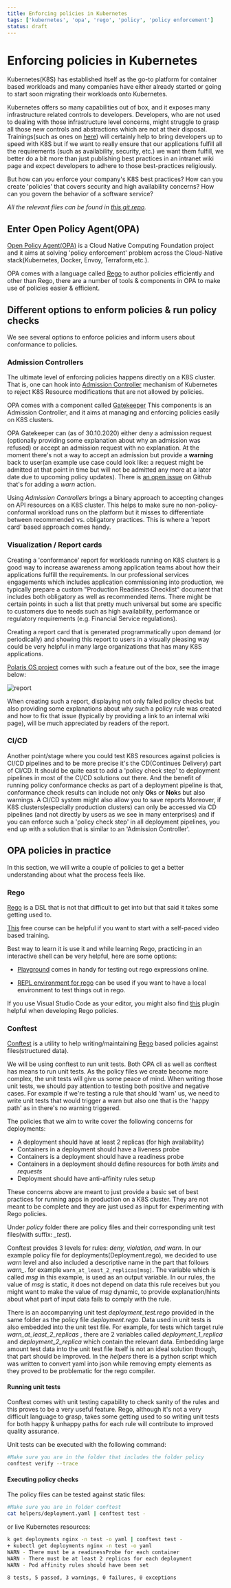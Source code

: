```yaml
---
title: Enforcing policies in Kubernetes
tags: ['kubernetes', 'opa', 'rego', 'policy', 'policy enforcement']
status: draft
---
```

# Enforcing policies in Kubernetes

Kubernetes(K8S) has established itself as the go-to platform for container based workloads and many companies have either already started or going to start soon migrating their workloads onto Kubernetes.

Kubernetes offers so many capabilities out of box, and it exposes many infrastructure related controls to developers. Developers, who are not used to dealing with those infrastructure level concerns, might struggle to grasp all those new controls and abstractions which are not at their disposal. Trainings(such as ones on [here](https://kube.academy/)) will certainly help to bring developers up to speed with K8S but if we want to really ensure that our applications fulfill all the requirements (such as availability, security, etc.) we want them fulfill, we better do a bit more than just publishing best practices in an intranet wiki page and expect developers to adhere to those best-practices religiously.

But how can you enforce your company's K8S best practices? How can you create 'policies' that covers security and high availability concerns? How can you govern the behavior of a software service?

*All the relevant files can be found in [this git repo](https://github.com/mcelep/blog/tree/master/opa-policies/conformance-testing).*
## Enter Open Policy Agent(OPA)

[Open Policy Agent(OPA)](https://www.openpolicyagent.org/) is a Cloud Native Computing Foundation project and it aims at solving 'policy enforcement' problem across the Cloud-Native stack(Kubernetes, Docker, Envoy, Terraform,etc.).

OPA comes with a language called [Rego](https://www.openpolicyagent.org/docs/latest/policy-language/) to author policies efficiently and other than Rego, there are a number of tools & components in OPA to make use of policies easier & efficient.

## Different options to enform policies & run policy checks

We see several options to enforce policies and inform users about conformance to policies.

### Admission Controllers

The ultimate level of enforcing policies happens directly on a K8S cluster. That is, one can hook into [Admission Controller](https://kubernetes.io/docs/reference/access-authn-authz/admission-controllers/) mechanism of Kubernetes to reject K8S Resource modifications that are not allowed by policies.

OPA comes with a component called [Gatekeeper](https://www.openpolicyagent.org/docs/latest/kubernetes-introduction/) This components is an Admission Controller, and it aims at managing and enforcing policies easily on K8S clusters.

OPA Gatekeeper can (as of 30.10.2020) either deny a admission request (optionally providing some explanation about why an admission was refused) or accept an admission request with no explanation. At the moment there's not a way to accept an admission but provide a **warning** back to user(an example use case could look like: a request might be admitted at that point in time but will not be admitted any more at a later date due to upcoming policy updates). There is [an open issue](https://github.com/open-policy-agent/gatekeeper/issues/701) on Github that's for adding a *warn* action.

Using *Admission Controllers* brings a binary approach to accepting changes on API resources on a K8S cluster. This helps to make sure no non-policy-conformal workload runs on the platform but it misses to differentiate between recommended vs. obligatory practices. This is where a 'report card' based approach comes handy.

### Visualization / Report cards

Creating a 'conformance' report for workloads running on K8S clusters is a good way to increase awareness among application teams about how their applications fulfill the requirements. In our professional services engagements which includes application  commissioning into production, we typically prepare a custom "Production Readiness Checklist" document that includes both obligatory as well as recommended items. There might be certain points in such a list that pretty much universal but some are specific to customers due to needs such as high availability, performance or regulatory requirements (e.g. Financial Service regulations).

Creating a report card that is generated programmatically upon demand (or periodically) and showing this report to users in a visually pleasing way could be very helpful in many large organizations that has many K8S applications.

[Polaris OS project](https://github.com/FairwindsOps/polaris) comes with such a feature out of the box, see the image below:

![report](https://github.com/mcelep/blog/blob/master/opa-policies/conformance-testing/dashboard-screenshot.png?raw=true)

When creating such a report, displaying not only failed policy checks but also providing some explanations about why such a policy rule was created and how to fix that issue (typically by providing a link to an internal wiki page), will be much appreciated by readers of the report.

### CI/CD

Another point/stage where you could test K8S resources against policies is CI/CD pipelines and to be more precise it's the CD(Continues Delivery) part of CI/CD. It should be quite east to add a 'policy check step' to deployment pipelines in most of the CI/CD solutions out there. And the benefit of running policy conformance checks as part of a deployment pipeline is that, conformance check results can include not only **Ok**s or **Nok**s but also warnings. A CI/CD system might also allow you to save reports  Moreover, if K8S clusters(especially production clusters) can only be accessed via CD pipelines (and not directly by users as we see in many enterprises) and if you can enforce such a 'policy check step' in all deployment pipelines, you end up with a solution that is similar to an 'Admission Controller'.

## OPA policies in practice

In this section, we will write a couple of policies to get a better understanding about what the process feels like.

### Rego

[Rego](https://www.openpolicyagent.org/docs/latest/policy-language/) is a DSL that is not that difficult to get into but that said it takes some getting used to.

[This](https://academy.styra.com/courses/opa-rego) free course can be helpful if you want to start with a self-paced video based training.

Best way to learn it is use it and while learning Rego, practicing in an interactive shell can be very helpful, here are some options:

- [Playground](https://play.openpolicyagent.org/) comes in handy for testing out rego expressions online.

- [REPL environment for rego](https://github.com/fugue/fregot) can be used if you want to have a local environment to test things out in rego.

If you use Visual Studio Code as your editor, you might also find [this](https://marketplace.visualstudio.com/items?itemName=tsandall.opa) plugin helpful when developing Rego policies.

### Conftest

[Conftest](https://www.conftest.dev/) is a utility to help writing/maintaining [Rego](https://www.openpolicyagent.org/docs/latest/policy-language/) based policies against files(structured data).

We will be using conftest to run unit tests. Both OPA cli as well as conftest has means to run unit tests. As the policy files we create become more complex, the unit tests will give us some peace of mind. When writing those unit tests, we should pay attention to testing both positive and negative cases. For example if we're testing a rule that should 'warn' us, we need to write unit tests that would trigger a warn but also one that is the 'happy path' as in there's no warning triggered.

The policies that we aim to write cover the following concerns for deployments:

- A deployment should have at least 2 replicas (for high availability)
- Containers in a deployment should have a liveness probe
- Containers is a deployment should have a readiness probe
- Containers in a deployment should define resources for both *limits* and *requests*
- Deployment should have anti-affinity rules setup

These concerns above are meant to just provide a basic set of best practices for running apps in production on a K8S cluster. They are not meant to be complete and they are just used as input for experimenting with Rego policies.

Under *policy* folder there are policy files and their corresponding unit test files(with suffix: *_test*).

Conftest provides 3 levels for rules: *deny, violation, and warn*. In our example policy file for deployments(Deployment.rego), we decided to use *warn* level and also included a descriptive name in the part that follows *warn_*. for example ```warn_at_least_2_replicas[msg]```. The variable which is called *msg* in this example, is used as an output variable. In our rules, the value of *msg* is static, it does not depend on data this rule receives but you might want to make the value of *msg* dynamic, to provide explanation/hints about what part of input data fails to comply with the rule.

There is an accompanying unit test *deployment_test.rego* provided in the same folder as the policy file *deployment.rego*. Data used in unit tests is also embedded into the unit test file. For example, for tests which target rule *warn_at_least_2_replicas* , there are 2 variables called *deployment_1_replica* and *deployment_2_replica* which contain the relevant data. Embedding large amount test data into the unit test file itself is not an ideal solution though, that part should be improved. In the *helpers* there is a python script which was written to convert yaml into json while removing empty elements as they proved to be problematic for the rego compiler.

#### Running unit tests

Conftest comes with unit testing capability to check sanity of the rules and this proves to be a very useful feature. Rego, although it's not a very difficult language to grasp, takes some getting used to so writing unit tests for both happy & unhappy paths for each rule will contribute to improved quality assurance. 

Unit tests can be executed with the following command:
```bash
#Make sure you are in the folder that includes the folder policy
conftest verify --trace
```


#### Executing policy checks

The policy files can be tested against static files:
```bash
#Make sure you are in folder conftest
cat helpers/deployment.yaml | conftest test -
```

 or live Kubernetes resources:
```bash
k get deployments nginx -n test -o yaml | conftest test -
+ kubectl get deployments nginx -n test -o yaml
WARN - There must be a readinessProbe for each container
WARN - There must be at least 2 replicas for each deployment
WARN - Pod affinity rules should have been set

8 tests, 5 passed, 3 warnings, 0 failures, 0 exceptions
```
